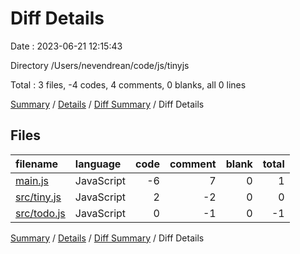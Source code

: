 # Diff Details

Date : 2023-06-21 12:15:43

Directory /Users/nevendrean/code/js/tinyjs

Total : 3 files,  -4 codes, 4 comments, 0 blanks, all 0 lines

[Summary](results.md) / [Details](details.md) / [Diff Summary](diff.md) / Diff Details

## Files
| filename | language | code | comment | blank | total |
| :--- | :--- | ---: | ---: | ---: | ---: |
| [main.js](/main.js) | JavaScript | -6 | 7 | 0 | 1 |
| [src/tiny.js](/src/tiny.js) | JavaScript | 2 | -2 | 0 | 0 |
| [src/todo.js](/src/todo.js) | JavaScript | 0 | -1 | 0 | -1 |

[Summary](results.md) / [Details](details.md) / [Diff Summary](diff.md) / Diff Details